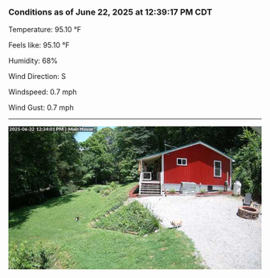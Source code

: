 ### Conditions as of June 22, 2025 at 12:39:17 PM CDT 

Temperature: 95.10 &deg;F

Feels like: 95.10 &deg;F

Humidity: 68%

Wind Direction: S

Windspeed: 0.7 mph

Wind Gust: 0.7 mph

---

<img src="./images/latest.jpeg"/>

